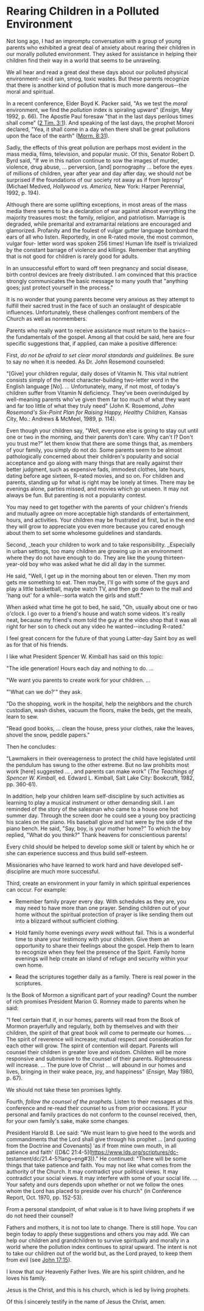 # Rearing Children in a Polluted Environment

Not long ago, I had an impromptu conversation with a group of young parents
who exhibited a great deal of anxiety about rearing their children in our
morally polluted environment. They asked for assistance in helping their
children find their way in a world that seems to be unraveling.

We all hear and read a great deal these days about our polluted physical
environment--acid rain, smog, toxic wastes. But these parents recognize that
there is another kind of pollution that is much more dangerous--the moral and
spiritual.

In a recent conference, Elder Boyd K. Packer said, "As we test the _moral_
environment, we find the _pollution_ index is spiraling upward" (_Ensign,_ May
1992, p. 66). The Apostle Paul foresaw "that in the last days perilous times
shall come" ([2 Tim.
3:1](https://www.lds.org/scriptures/nt/2-tim/3.1?lang=eng#0)). And speaking of
the last days, the prophet Moroni declared, "Yea, it shall come in a day when
there shall be great pollutions upon the face of the earth" ([Morm.
8:31](https://www.lds.org/scriptures/bofm/morm/8.31?lang=eng#30)).

Sadly, the effects of this great pollution are perhaps most evident in the
mass media, films, television, and popular music. Of this, Senator Robert D.
Byrd said, "If we in this nation continue to sow the images of murder,
violence, drug abuse, ... perversion, [and] pornography ... before the eyes of
millions of children, year after year and day after day, we should not be
surprised if the foundations of our society rot away as if from leprosy"
(Michael Medved, _Hollywood vs. America,_ New York: Harper Perennial, 1992, p.
194).

Although there are some uplifting exceptions, in most areas of the mass media
there seems to be a declaration of war against almost everything the majority
treasures most: the family, religion, and patriotism. Marriage is degraded,
while premarital and extramarital relations are encouraged and glamorized.
Profanity and the foulest of vulgar gutter language bombard the ears of all
who listen. Reportedly, in one R-rated movie, the most common, vulgar four-
letter word was spoken 256 times! Human life itself is trivialized by the
constant barrage of violence and killings. Remember that anything that is not
good for children is rarely good for adults.

In an unsuccessful effort to ward off teen pregnancy and social disease, birth
control devices are freely distributed. I am convinced that this practice
strongly communicates the basic message to many youth that "anything goes;
just protect yourself in the process."

It is no wonder that young parents become very anxious as they attempt to
fulfill their sacred trust in the face of such an onslaught of despicable
influences. Unfortunately, these challenges confront members of the Church as
well as nonmembers.

Parents who really want to receive assistance must return to the basics--the
fundamentals of the gospel. Among all that could be said, here are four
specific suggestions that, if applied, can make a positive difference:

First, _do not be afraid to set clear moral standards and guidelines._ Be sure
to say no when it is needed. As Dr. John Rosemond counseled:

"[Give] your children regular, daily doses of Vitamin N. This vital nutrient
consists simply of the most character-building two-letter word in the English
language [_No_]. ... Unfortunately, many, if not most, of today's children
suffer from Vitamin N deficiency. They've been overindulged by well-meaning
parents who've given them far too much of what they want and far too little of
what they truly need" (John K. Rosemond, _John Rosemond's Six-Point Plan for
Raising Happy, Healthy Children,_ Kansas City, Mo.: Andrews &amp; McMeel,
1989, p. 114).

Even though your children say, "Well, everyone else is going to stay out until
one or two in the morning, and their parents don't care. Why can't I? Don't
you trust me?" let them know that there are some things that, as members of
your family, you simply do not do. Some parents seem to be almost
pathologically concerned about their children's popularity and social
acceptance and go along with many things that are really against their better
judgment, such as expensive fads, immodest clothes, late hours, dating before
age sixteen, R-rated movies, and so on. For children and parents, standing up
for what is right may be lonely at times. There may be evenings alone, parties
missed, and movies which go unseen. It may not always be fun. But parenting is
not a popularity contest.

You may need to get together with the parents of your children's friends and
mutually agree on more acceptable high standards of entertainment, hours, and
activities. Your children may be frustrated at first, but in the end they will
grow to appreciate you even more because you cared enough about them to set
some wholesome guidelines and standards.

Second, _teach your children to work and to take responsibility. _Especially
in urban settings, too many children are growing up in an environment where
they do not have enough to do. They are like the young thirteen-year-old boy
who was asked what he did all day in the summer.

He said, "Well, I get up in the morning about ten or eleven. Then my mom gets
me something to eat. Then maybe, I'll go with some of the guys and play a
little basketball, maybe watch TV, and then go down to the mall and 'hang out'
for a while--sorta watch the girls and stuff."

When asked what time he got to bed, he said, "Oh, usually about one or two
o'clock. I go over to a friend's house and watch some videos. It's really
neat, because my friend's mom told the guy at the video shop that it was all
right for her son to check out any video he wanted--including R-rated."

I feel great concern for the future of that young Latter-day Saint boy as well
as for that of his friends.

I like what President Spencer W. Kimball has said on this topic:

"The idle generation! Hours each day and nothing to do. ...

"We want you parents to create work for your children. ...

"'What can we do?'" they ask.

"Do the shopping, work in the hospital, help the neighbors and the church
custodian, wash dishes, vacuum the floors, make the beds, get the meals, learn
to sew.

"Read good books, ... clean the house, press your clothes, rake the leaves,
shovel the snow, peddle papers."

Then he concludes:

"Lawmakers in their overeagerness to protect the child have legislated until
the pendulum has swung to the other extreme. But no law prohibits most work
[here] suggested ... , and parents can make work" (_The Teachings of Spencer W.
Kimball,_ ed. Edward L. Kimball, Salt Lake City: Bookcraft, 1982, pp. 360-61).

In addition, help your children learn self-discipline by such activities as
learning to play a musical instrument or other demanding skill. I am reminded
of the story of the salesman who came to a house one hot summer day. Through
the screen door he could see a young boy practicing his scales on the piano.
His baseball glove and hat were by the side of the piano bench. He said, "Say,
boy, is your mother home?" To which the boy replied, "What do you think?"
Thank heavens for conscientious parents!

Every child should be helped to develop some skill or talent by which he or
she can experience success and thus build self-esteem.

Missionaries who have learned to work hard and have developed self-discipline
are much more successful.

Third, create an environment in your family in which spiritual experiences can
occur. For example:

  * Remember family prayer every day. With schedules as they are, you may need to have more than one prayer. Sending children out of your home without the spiritual protection of prayer is like sending them out into a blizzard without sufficient clothing.

  * Hold family home evenings _every week_ without fail. This is a wonderful time to share your testimony with your children. Give them an opportunity to share their feelings about the gospel. Help them to learn to recognize when they feel the presence of the Spirit. Family home evenings will help create an island of refuge and security within your own home.

  * Read the scriptures together daily as a family. There is real power in the scriptures.

Is the Book of Mormon a significant part of your reading? Count the number of
rich promises President Marion G. Romney made to parents when he said:

"I feel certain that if, in our homes, parents will read from the Book of
Mormon prayerfully and regularly, both by themselves and with their children,
the spirit of that great book will come to permeate our homes. ... The spirit of
reverence will increase; mutual respect and consideration for each other will
grow. The spirit of contention will depart. Parents will counsel their
children in greater love and wisdom. Children will be more responsive and
submissive to the counsel of their parents. Righteousness will increase. ... The
pure love of Christ ... will abound in our homes and lives, bringing in their
wake peace, joy, and happiness" (_Ensign,_ May 1980, p. 67).

We should not take these ten promises lightly.

Fourth, _follow the counsel of the prophets._ Listen to their messages at this
conference and re-read their counsel to us from prior occasions. If your
personal and family practices do not conform to the counsel received, then,
for your own family's sake, make some changes.

President Harold B. Lee said: "We must learn to give heed to the words and
commandments that the Lord shall give through his prophet ... [and quoting from
the Doctrine and Covenants] 'as if from mine own mouth, in all patience and
faith' ([D&amp;C 21:4-5](https://www.lds.org/scriptures/dc-
testament/dc/21.4-5?lang=eng#3))." He continued: "There will be some things
that take patience and faith. You may not like what comes from the authority
of the Church. It may contradict your political views. It may contradict your
social views. It may interfere with some of your social life. ... Your safety
and ours depends upon whether or not we follow the ones whom the Lord has
placed to preside over his church" (in Conference Report, Oct. 1970, pp.
152-53).

From a personal standpoint, of what value is it to have living prophets if we
do not heed their counsel?

Fathers and mothers, it is not too late to change. There is still hope. You
can begin today to apply these suggestions and others you may add. We can help
our children and grandchildren to survive spiritually and morally in a world
where the pollution index continues to spiral upward. The intent is not to
take our children out of the world but, as the Lord prayed, to keep them from
evil (see [John
17:15](https://www.lds.org/scriptures/nt/john/17.15?lang=eng#14)).

I know that our Heavenly Father lives. We are his spirit children, and he
loves his family.

Jesus is the Christ, and this is his church, which is led by living prophets.

Of this I sincerely testify in the name of Jesus the Christ, amen.

